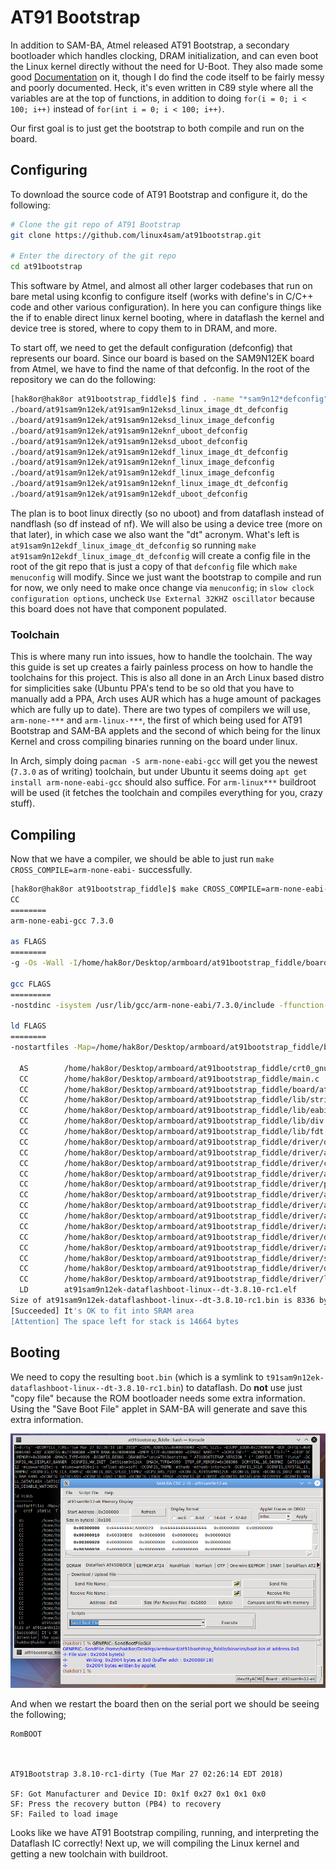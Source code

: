 # AT91 Bootstrap
In addition to SAM-BA, Atmel released AT91 Bootstrap, a secondary bootloader which handles clocking, DRAM initialization, and can even boot the Linux kernel directly without the need for U-Boot. They also made some good [Documentation](http://www.at91.com/linux4sam/bin/view/Linux4SAM/AT91Bootstrap) on it, though I do find the code itself to be fairly messy and poorly documented. Heck, it's even written in C89 style where all the variables are at the top of functions, in addition to doing ```for(i = 0; i < 100; i++)``` instead of ```for(int i = 0; i < 100; i++)```.

Our first goal is to just get the bootstrap to both compile and run on the board.

## Configuring

To download the source code of AT91 Bootstrap and configure it, do the following:

```bash
# Clone the git repo of AT91 Bootstrap
git clone https://github.com/linux4sam/at91bootstrap.git

# Enter the directory of the git repo
cd at91bootstrap
```

This software by Atmel, and almost all other larger codebases that run on bare metal using kconfig to configure itself (works with define's in C/C++ code and other various configuration). In here you can configure things like the if to enable direct linux kernel booting, where in dataflash the kernel and device tree is stored, where to copy them to in DRAM, and more.

To start off, we need to get the default configuration (defconfig) that represents our board. Since our board is based on the SAM9N12EK board from Atmel, we have to find the name of that defconfig. In the root of the repository we can do the following:

```bash
[hak8or@hak8or at91bootstrap_fiddle]$ find . -name "*sam9n12*defconfig"
./board/at91sam9n12ek/at91sam9n12eksd_linux_image_dt_defconfig
./board/at91sam9n12ek/at91sam9n12eksd_linux_image_defconfig
./board/at91sam9n12ek/at91sam9n12eknf_uboot_defconfig
./board/at91sam9n12ek/at91sam9n12eksd_uboot_defconfig
./board/at91sam9n12ek/at91sam9n12ekdf_linux_image_dt_defconfig
./board/at91sam9n12ek/at91sam9n12eknf_linux_image_defconfig
./board/at91sam9n12ek/at91sam9n12ekdf_linux_image_defconfig
./board/at91sam9n12ek/at91sam9n12eknf_linux_image_dt_defconfig
./board/at91sam9n12ek/at91sam9n12ekdf_uboot_defconfig
```

The plan is to boot linux directly (so no uboot) and from dataflash instead of nandflash (so df instead of nf). We will also be using a device tree (more on that later), in which case we also want the "dt" acronym. What's left is ```at91sam9n12ekdf_linux_image_dt_defconfig``` so running ```make at91sam9n12ekdf_linux_image_dt_defconfig``` will create a config file in the root of the git repo that is just a copy of that ```defconfig``` file which ```make menuconfig``` will modify. Since we just want the bootstrap to compile and run for now, we only need to make once change via ```menuconfig```; in ```slow clock configuration options```, uncheck ```Use External 32KHZ oscillator``` because this board does not have that component populated.

### Toolchain
This is where many run into issues, how to handle the toolchain. The way this guide is set up creates a fairly painless process on how to handle the toolchains for this project. This is also all done in an Arch Linux based distro for simplicities sake (Ubuntu PPA's tend to be so old that you have to manually add a PPA, Arch uses AUR which has a huge amount of packages which are fully up to date). There are two types of compilers we will use, ```arm-none-***```
and ```arm-linux-***```, the first of which being used for AT91 Bootstrap and SAM-BA applets and the second of which being for the linux Kernel and cross compiling binaries running on the board under linux.

In Arch, simply doing ```pacman -S arm-none-eabi-gcc``` will get you the newest (```7.3.0``` as of writing) toolchain, but under Ubuntu it seems doing ```apt get install arm-none-eabi-gcc``` should also suffice. For ```arm-linux***``` buildroot will be used (it fetches the toolchain and compiles everything for you, crazy stuff).

## Compiling
Now that we have a compiler, we should be able to just run ```make CROSS_COMPILE=arm-none-eabi-``` successfully.


```bash
[hak8or@hak8or at91bootstrap_fiddle]$ make CROSS_COMPILE=arm-none-eabi-
CC
========
arm-none-eabi-gcc 7.3.0

as FLAGS
========
-g -Os -Wall -I/home/hak8or/Desktop/armboard/at91bootstrap_fiddle/board/at91sam9n12ek -Iinclude -Icontrib/include -DJUMP_ADDR=0x22000000 -DTOP_OF_MEMORY=0x308000 -DMACH_TYPE=9999 -Dat91sam9n12ek -DMACH_TYPE=9999 -DTOP_OF_MEMORY=0x308000 -DCRYSTAL_16_000MHZ -DAT91SAM9N12 -mcpu=arm926ej-s -mtune=arm926ej-s -mfloat-abi=soft -DCONFIG_THUMB -mthumb-interwork -DCONFIG_AT91SAM9N12EK

gcc FLAGS
=========
-nostdinc -isystem /usr/lib/gcc/arm-none-eabi/7.3.0/include -ffunction-sections -g -Os -Wall -mno-unaligned-access -fno-stack-protector -fno-common -fno-builtin -I/home/hak8or/Desktop/armboard/at91bootstrap_fiddle/board/at91sam9n12ek -Icontrib/include -Iinclude -Ifs/include -I/home/hak8or/Desktop/armboard/at91bootstrap_fiddle/config/at91bootstrap-config -DAT91BOOTSTRAP_VERSION="3.8.10-rc1-dirty" -DCOMPILE_TIME="Tue Mar 27 02:26:14 EDT 2018" -DIMG_ADDRESS=0x00040000 -DIMG_SIZE= -DJUMP_ADDR=0x22000000 -DOF_OFFSET=0x00008400 -DOF_ADDRESS=0x21000000 -DMEM_BANK=0x20000000 -DMEM_SIZE=0x8000000 -DIMAGE_NAME="" -DCMDLINE="" -DCMDLINE_FILE="" -DTOP_OF_MEMORY=0x308000 -DMACH_TYPE=9999 -DCONFIG_DEBUG -DBANNER="\n\nAT91Bootstrap " AT91BOOTSTRAP_VERSION " (" COMPILE_TIME ")\n\n" -DCONFIG_HW_DISPLAY_BANNER -DCONFIG_HW_INIT -Dat91sam9n12ek -DMACH_TYPE=9999 -DTOP_OF_MEMORY=0x308000 -DCRYSTAL_16_000MHZ -DAT91SAM9N12 -mcpu=arm926ej-s -mtune=arm926ej-s -mfloat-abi=soft -DCONFIG_THUMB -mthumb -mthumb-interwork -DCONFIG_SCLK -DCONFIG_CRYSTAL_16_000MHZ -DCONFIG_CPU_CLK_400MHZ -DCONFIG_BUS_SPEED_133MHZ -DCPU_HAS_PIO3 -DCONFIG_AT91SAM9N12EK -DCONFIG_DDRC -DCONFIG_DDR2 -DCONFIG_RAM_64MB -DCONFIG_DATAFLASH -DCONFIG_LOAD_LINUX -DCONFIG_LINUX_IMAGE -DCONFIG_OF_LIBFDT -DCONFIG_DATAFLASH_RECOVERY -DCONFIG_SMALL_DATAFLASH -DAT91C_SPI_CLK=33000000 -DAT91C_SPI_PCS_DATAFLASH=AT91C_SPI_PCS0_DATAFLASH -DBOOTSTRAP_DEBUG_LEVEL=DEBUG_INFO -DCONFIG_DISABLE_WATCHDOG -DCPU_HAS_HSMCI0 -DCONFIG_SPI_BUS0 -DCONFIG_SPI

ld FLAGS
========
-nostartfiles -Map=/home/hak8or/Desktop/armboard/at91bootstrap_fiddle/binaries/at91sam9n12ek-dataflashboot-linux--dt-3.8.10-rc1.map --cref -static -T elf32-littlearm.lds --gc-sections -Ttext 0x300000

  AS        /home/hak8or/Desktop/armboard/at91bootstrap_fiddle/crt0_gnu.S
  CC        /home/hak8or/Desktop/armboard/at91bootstrap_fiddle/main.c
  CC        /home/hak8or/Desktop/armboard/at91bootstrap_fiddle/board/at91sam9n12ek/at91sam9n12ek.c
  CC        /home/hak8or/Desktop/armboard/at91bootstrap_fiddle/lib/string.c
  CC        /home/hak8or/Desktop/armboard/at91bootstrap_fiddle/lib/eabi_utils.c
  CC        /home/hak8or/Desktop/armboard/at91bootstrap_fiddle/lib/div.c
  CC        /home/hak8or/Desktop/armboard/at91bootstrap_fiddle/lib/fdt.c
  CC        /home/hak8or/Desktop/armboard/at91bootstrap_fiddle/driver/debug.c
  CC        /home/hak8or/Desktop/armboard/at91bootstrap_fiddle/driver/at91_slowclk.c
  CC        /home/hak8or/Desktop/armboard/at91bootstrap_fiddle/driver/common.c
  CC        /home/hak8or/Desktop/armboard/at91bootstrap_fiddle/driver/at91_pio.c
  CC        /home/hak8or/Desktop/armboard/at91bootstrap_fiddle/driver/pmc.c
  CC        /home/hak8or/Desktop/armboard/at91bootstrap_fiddle/driver/at91_pit.c
  CC        /home/hak8or/Desktop/armboard/at91bootstrap_fiddle/driver/at91_wdt.c
  CC        /home/hak8or/Desktop/armboard/at91bootstrap_fiddle/driver/at91_usart.c
  CC        /home/hak8or/Desktop/armboard/at91bootstrap_fiddle/driver/at91_rstc.c
  CC        /home/hak8or/Desktop/armboard/at91bootstrap_fiddle/driver/ddramc.c
  CC        /home/hak8or/Desktop/armboard/at91bootstrap_fiddle/driver/at91_spi.c
  CC        /home/hak8or/Desktop/armboard/at91bootstrap_fiddle/driver/spi_flash.c
  CC        /home/hak8or/Desktop/armboard/at91bootstrap_fiddle/driver/dataflash.c
  CC        /home/hak8or/Desktop/armboard/at91bootstrap_fiddle/driver/load_kernel.c
  LD        at91sam9n12ek-dataflashboot-linux--dt-3.8.10-rc1.elf
Size of at91sam9n12ek-dataflashboot-linux--dt-3.8.10-rc1.bin is 8336 bytes
[Succeeded] It's OK to fit into SRAM area
[Attention] The space left for stack is 14664 bytes
```

## Booting

We need to copy the resulting ```boot.bin``` (which is a symlink to ```t91sam9n12ek-dataflashboot-linux--dt-3.8.10-rc1.bin```) to dataflash. Do **not** use just "copy file" because the ROM bootloader needs some extra information. Using the "Save Boot File" applet in SAM-BA will generate and save this extra information.

![AT91 Bootstrap Output](images/AT91Bootstrap_Flash.PNG)

And when we restart the board then on the serial port we should be seeing the following;

```
RomBOOT



AT91Bootstrap 3.8.10-rc1-dirty (Tue Mar 27 02:26:14 EDT 2018)

SF: Got Manufacturer and Device ID: 0x1f 0x27 0x1 0x1 0x0
SF: Press the recovery button (PB4) to recovery
SF: Failed to load image
```

Looks like we have AT91 Bootstrap compiling, running, and interpreting the Dataflash IC correctly! Next up, we will compiling the Linux kernel and getting a new toolchain with buildroot.
